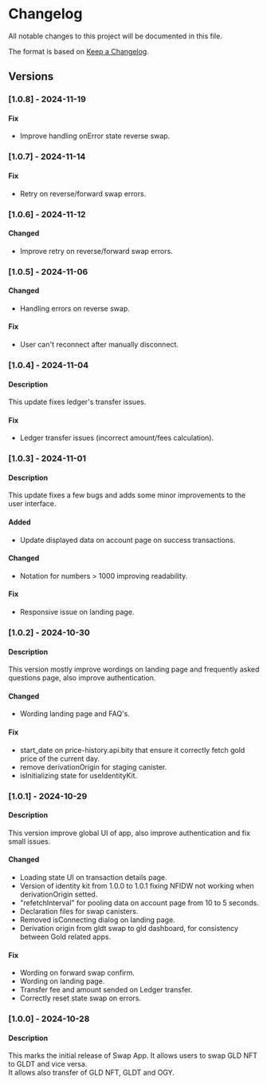 # Changelog

All notable changes to this project will be documented in this file.

The format is based on [Keep a Changelog](https://keepachangelog.com/en/1.0.0/).

## Versions

### [1.0.8] - 2024-11-19

#### Fix

- Improve handling onError state reverse swap.

### [1.0.7] - 2024-11-14

#### Fix

- Retry on reverse/forward swap errors.

### [1.0.6] - 2024-11-12

#### Changed

- Improve retry on reverse/forward swap errors.

### [1.0.5] - 2024-11-06

#### Changed

- Handling errors on reverse swap.

#### Fix

- User can't reconnect after manually disconnect.

### [1.0.4] - 2024-11-04

#### Description

This update fixes ledger's transfer issues.

#### Fix

- Ledger transfer issues (incorrect amount/fees calculation).

### [1.0.3] - 2024-11-01

#### Description

This update fixes a few bugs and adds some minor improvements to the user interface.

#### Added

- Update displayed data on account page on success transactions.

#### Changed

- Notation for numbers > 1000 improving readability.

#### Fix

- Responsive issue on landing page.


### [1.0.2] - 2024-10-30

#### Description

This version mostly improve wordings on landing page and frequently asked questions page, also improve authentication.

#### Changed

- Wording landing page and FAQ's.

#### Fix

- start_date on price-history.api.bity that ensure it correctly fetch gold price of the current day.
- remove derivationOrigin for staging canister.
- isInitializing state for useIdentityKit.

### [1.0.1] - 2024-10-29

#### Description

This version improve global UI of app, also improve authentication and fix small issues.

#### Changed

- Loading state UI on transaction details page.
- Version of identity kit from 1.0.0 to 1.0.1 fixing NFIDW not working when derivationOrigin setted.
- "refetchInterval" for pooling data on account page from 10 to 5 seconds.
- Declaration files for swap canisters.
- Removed isConnecting dialog on landing page.
- Derivation origin from gldt swap to gld dashboard, for consistency between Gold related apps.

#### Fix

- Wording on forward swap confirm.
- Wording on landing page.
- Transfer fee and amount sended on Ledger transfer.
- Correctly reset state swap on errors.

### [1.0.0] - 2024-10-28

#### Description

This marks the initial release of Swap App. It allows users to swap GLD NFT to GLDT and vice versa.  
It allows also transfer of GLD NFT, GLDT and OGY.
